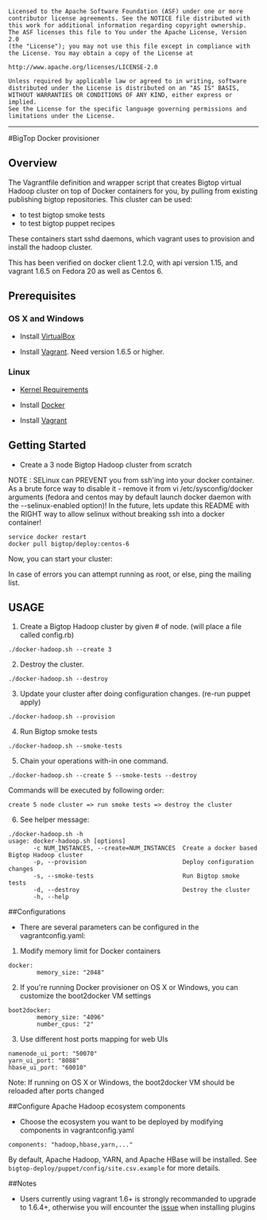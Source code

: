     Licensed to the Apache Software Foundation (ASF) under one or more
    contributor license agreements. See the NOTICE file distributed with
    this work for additional information regarding copyright ownership.
    The ASF licenses this file to You under the Apache License, Version 2.0
    (the "License"); you may not use this file except in compliance with
    the License. You may obtain a copy of the License at

    http://www.apache.org/licenses/LICENSE-2.0

    Unless required by applicable law or agreed to in writing, software
    distributed under the License is distributed on an "AS IS" BASIS,
    WITHOUT WARRANTIES OR CONDITIONS OF ANY KIND, either express or implied.
    See the License for the specific language governing permissions and
    limitations under the License.

------------------------------------------------------------------------------------------------------------------------------------------------------

#BigTop Docker provisioner

## Overview

The Vagrantfile definition and wrapper script that creates Bigtop virtual Hadoop cluster on top of Docker containers for you, by pulling from existing publishing bigtop repositories.
This cluster can be used:

- to test bigtop smoke tests
- to test bigtop puppet recipes

These containers start sshd daemons, which vagrant uses to provision and install the hadoop cluster.

This has been verified on docker client 1.2.0, with api version 1.15, and vagrant 1.6.5 on Fedora 20 as well as Centos 6.

## Prerequisites

### OS X and Windows

* Install [VirtualBox](https://www.virtualbox.org/wiki/Downloads)

* Install [Vagrant](http://www.vagrantup.com/downloads.html). Need version 1.6.5 or higher.

### Linux

* [Kernel Requirements](http://docker.readthedocs.org/en/v0.5.3/installation/kernel/)

* Install [Docker](https://docs.docker.com/installation/)

* Install [Vagrant](http://www.vagrantup.com/downloads.html)

## Getting Started

* Create a 3 node Bigtop Hadoop cluster from scratch

NOTE : SELinux can PREVENT you from ssh'ing into your docker container.
As a brute force way to disable it  - remove it from vi /etc/sysconfig/docker arguments
(fedora and centos may by default launch docker daemon with the --selinux-enabled option)!
In the future, lets update this README with the RIGHT way to allow selinux without breaking
ssh into a docker container!

```
service docker restart
docker pull bigtop/deploy:centos-6
```
Now, you can start your cluster:

In case of errors you can attempt running as root, or else, ping the mailing list.

## USAGE

1) Create a Bigtop Hadoop cluster by given # of node. (will place a file called config.rb)

```
./docker-hadoop.sh --create 3
```

2) Destroy the cluster.

```
./docker-hadoop.sh --destroy
```

3) Update your cluster after doing configuration changes. (re-run puppet apply)

```
./docker-hadoop.sh --provision
```

4) Run Bigtop smoke tests

```
./docker-hadoop.sh --smoke-tests
```

5) Chain your operations with-in one command.

```
./docker-hadoop.sh --create 5 --smoke-tests --destroy
```

Commands will be executed by following order:

```
create 5 node cluster => run smoke tests => destroy the cluster
```

6) See helper message:

```
./docker-hadoop.sh -h
usage: docker-hadoop.sh [options]
       -c NUM_INSTANCES, --create=NUM_INSTANCES  Create a docker based Bigtop Hadoop cluster
       -p, --provision                           Deploy configuration changes
       -s, --smoke-tests                         Run Bigtop smoke tests
       -d, --destroy                             Destroy the cluster
       -h, --help

```

##Configurations

* There are several parameters can be configured in the vagrantconfig.yaml:

1) Modify memory limit for Docker containers

```
docker:
        memory_size: "2048"

```

2)  If you're running Docker provisioner on OS X or Windows, you can customize the boot2docker VM settings

```
boot2docker:
        memory_size: "4096"
        number_cpus: "2"
```

3) Use different host ports mapping for web UIs

```
namenode_ui_port: "50070"
yarn_ui_port: "8088"
hbase_ui_port: "60010"

```
Note: If running on OS X or Windows, the boot2docker VM should be reloaded after ports changed


##Configure Apache Hadoop ecosystem components
* Choose the ecosystem you want to be deployed by modifying components in vagrantconfig.yaml

```
components: "hadoop,hbase,yarn,..."
```

By default, Apache Hadoop, YARN, and Apache HBase will be installed.
See `bigtop-deploy/puppet/config/site.csv.example` for more details.

##Notes

* Users currently using vagrant 1.6+ is strongly recommanded to upgrade to 1.6.4+, otherwise you will encounter the [issue](https://github.com/mitchellh/vagrant/issues/3769) when installing plugins
